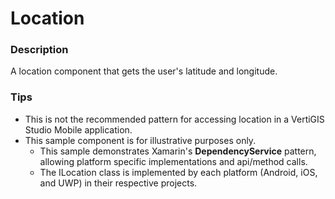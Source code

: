 ﻿# Location

### Description
A location component that gets the user's latitude and longitude.

### Tips
- This is not the recommended pattern for accessing location in a VertiGIS Studio Mobile application.
- This sample component is for illustrative purposes only.
  - This sample demonstrates Xamarin's **DependencyService** pattern, allowing platform specific implementations and api/method calls.
  - The ILocation class is implemented by each platform (Android, iOS, and UWP) in their respective projects.
